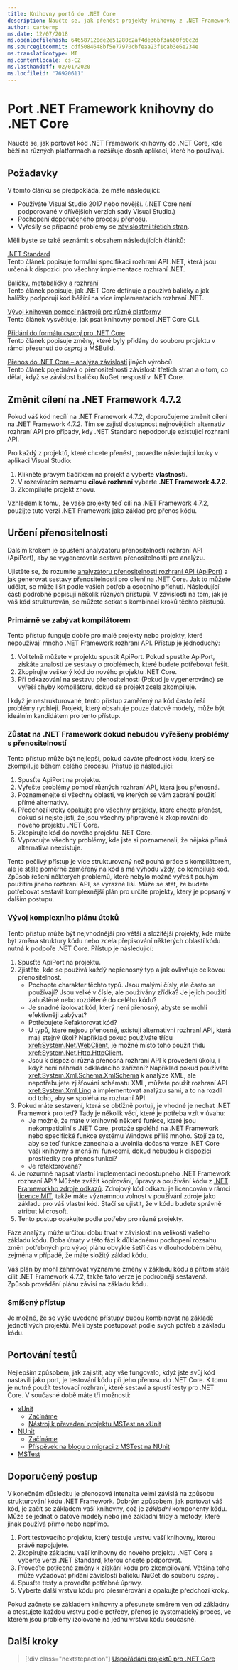 ```yaml
---
title: Knihovny portů do .NET Core
description: Naučte se, jak přenést projekty knihovny z .NET Framework do .NET Core.
author: cartermp
ms.date: 12/07/2018
ms.openlocfilehash: 646587120de2e51280c2af4de36bf3a6b0f60c2d
ms.sourcegitcommit: cdf5084648bf5e77970cbfeaa23f1cab3e6e234e
ms.translationtype: MT
ms.contentlocale: cs-CZ
ms.lasthandoff: 02/01/2020
ms.locfileid: "76920611"
---
```

# <a name="port-net-framework-libraries-to-net-core"></a>Port .NET Framework knihovny do .NET Core

Naučte se, jak portovat kód .NET Framework knihovny do .NET Core, kde běží na různých platformách a rozšiřuje dosah aplikací, které ho používají.

## <a name="prerequisites"></a>Požadavky

V tomto článku se předpokládá, že máte následující:

- Používáte Visual Studio 2017 nebo novější. (.NET Core není podporované v dřívějších verzích sady Visual Studio.)
- Pochopení [doporučeného procesu přenosu](index.md).
- Vyřešily se případné problémy se [závislostmi třetích stran](third-party-deps.md).

Měli byste se také seznámit s obsahem následujících článků:

[.NET Standard](../../standard/net-standard.md)\
Tento článek popisuje formální specifikaci rozhraní API .NET, která jsou určená k dispozici pro všechny implementace rozhraní .NET.

[Balíčky, metabalíčky a rozhraní](../packages.md)\
Tento článek popisuje, jak .NET Core definuje a používá balíčky a jak balíčky podporují kód běžící na více implementacích rozhraní .NET.

[Vývoj knihoven pomocí nástrojů pro různé platformy](../tutorials/libraries.md)\
Tento článek vysvětluje, jak psát knihovny pomocí .NET Core CLI.

[Přidání do formátu *csproj* pro .NET Core](../tools/csproj.md)\
Tento článek popisuje změny, které byly přidány do souboru projektu v rámci přesunutí do *csproj* a MSBuild.

[Přenos do .NET Core – analýza závislostí](third-party-deps.md) jiných výrobců\
Tento článek pojednává o přenositelnosti závislostí třetích stran a o tom, co dělat, když se závislost balíčku NuGet nespustí v .NET Core.

## <a name="retarget-to-net-framework-472"></a>Změnit cílení na .NET Framework 4.7.2

Pokud váš kód necílí na .NET Framework 4.7.2, doporučujeme změnit cílení na .NET Framework 4.7.2. Tím se zajistí dostupnost nejnovějších alternativ rozhraní API pro případy, kdy .NET Standard nepodporuje existující rozhraní API.

Pro každý z projektů, které chcete přenést, proveďte následující kroky v aplikaci Visual Studio:

1. Klikněte pravým tlačítkem na projekt a vyberte **vlastnosti**.
1. V rozevíracím seznamu **cílové rozhraní** vyberte **.NET Framework 4.7.2**.
1. Zkompilujte projekt znovu.

Vzhledem k tomu, že vaše projekty teď cílí na .NET Framework 4.7.2, použijte tuto verzi .NET Framework jako základ pro přenos kódu.

## <a name="determine-portability"></a>Určení přenositelnosti

Dalším krokem je spuštění analyzátoru přenositelnosti rozhraní API (ApiPort), aby se vygenerovala sestava přenositelnosti pro analýzu.

Ujistěte se, že rozumíte [analyzátoru přenositelnosti rozhraní API (ApiPort)](../../standard/analyzers/portability-analyzer.md) a jak generovat sestavy přenositelnosti pro cílení na .NET Core. Jak to můžete udělat, se může lišit podle vašich potřeb a osobního příchuti. Následující části podrobně popisují několik různých přístupů. V závislosti na tom, jak je váš kód strukturován, se můžete setkat s kombinací kroků těchto přístupů.

### <a name="deal-primarily-with-the-compiler"></a>Primárně se zabývat kompilátorem

Tento přístup funguje dobře pro malé projekty nebo projekty, které nepoužívají mnoho .NET Framework rozhraní API. Přístup je jednoduchý:

1. Volitelně můžete v projektu spustit ApiPort. Pokud spustíte ApiPort, získáte znalosti ze sestavy o problémech, které budete potřebovat řešit.
1. Zkopírujte veškerý kód do nového projektu .NET Core.
1. Při odkazování na sestavu přenositelnosti (Pokud je vygenerováno) se vyřeší chyby kompilátoru, dokud se projekt zcela zkompiluje.

I když je nestrukturované, tento přístup zaměřený na kód často řeší problémy rychleji. Projekt, který obsahuje pouze datové modely, může být ideálním kandidátem pro tento přístup.

### <a name="stay-on-the-net-framework-until-portability-issues-are-resolved"></a>Zůstat na .NET Framework dokud nebudou vyřešeny problémy s přenositelností

Tento přístup může být nejlepší, pokud dáváte přednost kódu, který se zkompiluje během celého procesu. Přístup je následující:

1. Spusťte ApiPort na projektu.
1. Vyřešte problémy pomocí různých rozhraní API, která jsou přenosná.
1. Poznamenejte si všechny oblasti, ve kterých se vám zabrání použití přímé alternativy.
1. Předchozí kroky opakujte pro všechny projekty, které chcete přenést, dokud si nejste jisti, že jsou všechny připravené k zkopírování do nového projektu .NET Core.
1. Zkopírujte kód do nového projektu .NET Core.
1. Vypracujte všechny problémy, kde jste si poznamenali, že nějaká přímá alternativa neexistuje.

Tento pečlivý přístup je více strukturovaný než pouhá práce s kompilátorem, ale je stále poměrně zaměřený na kód a má výhodu vždy, co kompiluje kód. Způsob řešení některých problémů, které nebylo možné vyřešit pouhým použitím jiného rozhraní API, se výrazně liší. Může se stát, že budete potřebovat sestavit komplexnější plán pro určité projekty, který je popsaný v dalším postupu.

### <a name="develop-a-comprehensive-plan-of-attack"></a>Vývoj komplexního plánu útoků

Tento přístup může být nejvhodnější pro větší a složitější projekty, kde může být změna struktury kódu nebo zcela přepisování některých oblastí kódu nutná k podpoře .NET Core. Přístup je následující:

1. Spusťte ApiPort na projektu.
1. Zjistěte, kde se používá každý nepřenosný typ a jak ovlivňuje celkovou přenositelnost.
   - Pochopte charakter těchto typů. Jsou malými čísly, ale často se používají? Jsou velké v čísle, ale používány zřídka? Je jejich použití zahuštěné nebo rozdělené do celého kódu?
   - Je snadné izolovat kód, který není přenosný, abyste se mohli efektivněji zabývat?
   - Potřebujete Refaktorovat kód?
   - U typů, které nejsou přenosné, existují alternativní rozhraní API, která mají stejný úkol? Například pokud používáte třídu <xref:System.Net.WebClient>, je možné místo toho použít třídu <xref:System.Net.Http.HttpClient>.
   - Jsou k dispozici různá přenosná rozhraní API k provedení úkolu, i když není náhrada odkládacího zařízení? Například pokud používáte <xref:System.Xml.Schema.XmlSchema> k analýze XML, ale nepotřebujete zjišťování schématu XML, můžete použít rozhraní API <xref:System.Xml.Linq> a implementovat analýzu sami, a to na rozdíl od toho, aby se spoléhá na rozhraní API.
1. Pokud máte sestavení, která se obtížně portují, je vhodné je nechat .NET Framework pro teď? Tady je několik věcí, které je potřeba vzít v úvahu:
   - Je možné, že máte v knihovně některé funkce, které jsou nekompatibilní s .NET Core, protože spoléhá na .NET Framework nebo specifické funkce systému Windows příliš mnoho. Stojí za to, aby se teď funkce zanechala a uvolnila dočasná verze .NET Core vaší knihovny s menšími funkcemi, dokud nebudou k dispozici prostředky pro přenos funkcí?
   - Je refaktorovaná?
1. Je rozumné napsat vlastní implementaci nedostupného .NET Framework rozhraní API?
   Můžete zvážit kopírování, úpravy a používání kódu z [.NET Frameworkho zdroje odkazů](https://github.com/Microsoft/referencesource). Zdrojový kód odkazu je licencován v rámci [licence MIT](https://github.com/Microsoft/referencesource/blob/master/LICENSE.txt), takže máte významnou volnost v používání zdroje jako základu pro váš vlastní kód. Stačí se ujistit, že v kódu budete správně atribut Microsoft.
1. Tento postup opakujte podle potřeby pro různé projekty.
 
Fáze analýzy může určitou dobu trvat v závislosti na velikosti vašeho základu kódu. Doba útraty v této fázi k důkladnému pochopení rozsahu změn potřebných pro vývoj plánu obvykle šetří čas v dlouhodobém běhu, zejména v případě, že máte složitý základ kódu.

Váš plán by mohl zahrnovat významné změny v základu kódu a přitom stále cílit .NET Framework 4.7.2, takže tato verze je podrobněji sestavená. Způsob provádění plánu závisí na základu kódu.

### <a name="mixed-approach"></a>Smíšený přístup

Je možné, že se výše uvedené přístupy budou kombinovat na základě jednotlivých projektů. Měli byste postupovat podle svých potřeb a základu kódu.

## <a name="port-your-tests"></a>Portování testů

Nejlepším způsobem, jak zajistit, aby vše fungovalo, když jste svůj kód nastavili jako port, je testování kódu při jeho přenosu do .NET Core. K tomu je nutné použít testovací rozhraní, které sestaví a spustí testy pro .NET Core. V současné době máte tři možnosti:

- [xUnit](https://xunit.github.io/)
  - [Začínáme](https://xunit.github.io/docs/getting-started-dotnet-core.html)
  - [Nástroj k převedení projektu MSTest na xUnit](https://github.com/dotnet/codeformatter/tree/master/src/XUnitConverter)
- [NUnit](https://nunit.org/)
  - [Začínáme](https://github.com/nunit/docs/wiki/Installation)
  - [Příspěvek na blogu o migraci z MSTest na NUnit](https://www.florian-rappl.de/News/Page/275/convert-mstest-to-nunit)
- [MSTest](/visualstudio/test/unit-test-basics)

## <a name="recommended-approach"></a>Doporučený postup

V konečném důsledku je přenosová intenzita velmi závislá na způsobu strukturování kódu .NET Framework. Dobrým způsobem, jak portovat váš kód, je začít se základem vaší knihovny, což je *základní* komponenty kódu. Může se jednat o datové modely nebo jiné základní třídy a metody, které jinak používá přímo nebo nepřímo.

1. Port testovacího projektu, který testuje vrstvu vaší knihovny, kterou právě napojujete.
1. Zkopírujte základnu vaší knihovny do nového projektu .NET Core a vyberte verzi .NET Standard, kterou chcete podporovat.
1. Proveďte potřebné změny k získání kódu pro zkompilování. Většina toho může vyžadovat přidání závislostí balíčku NuGet do souboru *csproj* .
1. Spusťte testy a proveďte potřebné úpravy.
1. Vyberte další vrstvu kódu pro přesměrování a opakujte předchozí kroky.

Pokud začnete se základem knihovny a přesunete směrem ven od základny a otestujete každou vrstvu podle potřeby, přenos je systematický proces, ve kterém jsou problémy izolované na jednu vrstvu kódu současně.

## <a name="next-steps"></a>Další kroky

>[!div class="nextstepaction"]
>[Uspořádání projektů pro .NET Core](project-structure.md)
